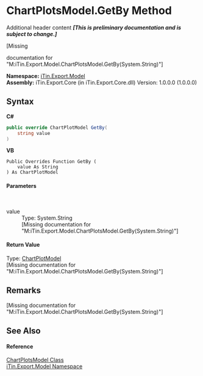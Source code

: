 # ChartPlotsModel.GetBy Method 
Additional header content _**\[This is preliminary documentation and is subject to change.\]**_

\[Missing <summary> documentation for "M:iTin.Export.Model.ChartPlotsModel.GetBy(System.String)"\]

**Namespace:**&nbsp;<a href="ef57ffcc-e95e-b212-5a46-9aa6f5a3511f">iTin.Export.Model</a><br />**Assembly:**&nbsp;iTin.Export.Core (in iTin.Export.Core.dll) Version: 1.0.0.0 (1.0.0.0)

## Syntax

**C#**<br />
``` C#
public override ChartPlotModel GetBy(
	string value
)
```

**VB**<br />
``` VB
Public Overrides Function GetBy ( 
	value As String
) As ChartPlotModel
```


#### Parameters
&nbsp;<dl><dt>value</dt><dd>Type: System.String<br />\[Missing <param name="value"/> documentation for "M:iTin.Export.Model.ChartPlotsModel.GetBy(System.String)"\]</dd></dl>

#### Return Value
Type: <a href="ea231265-fbd3-a14c-2772-7478f71a56e9">ChartPlotModel</a><br />\[Missing <returns> documentation for "M:iTin.Export.Model.ChartPlotsModel.GetBy(System.String)"\]

## Remarks
\[Missing <remarks> documentation for "M:iTin.Export.Model.ChartPlotsModel.GetBy(System.String)"\]

## See Also


#### Reference
<a href="d37af5f5-f73d-c555-8ff7-69ecdefa95dd">ChartPlotsModel Class</a><br /><a href="ef57ffcc-e95e-b212-5a46-9aa6f5a3511f">iTin.Export.Model Namespace</a><br />